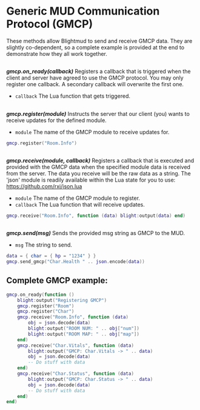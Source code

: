 # Generic MUD Communication Protocol (GMCP)

These methods allow Blightmud to send and receive GMCP data. They are slightly
co-dependent, so a complete example is provided at the end to demonstrate
how they all work together.

##

***gmcp.on_ready(callback)***
Registers a callback that is triggered when the client and server have agreed
to use the GMCP protocol.
You may only register one callback. A secondary callback will
overwrite the first one.

- `callback`   The Lua function that gets triggered.

##

***gmcp.register(module)***
Instructs the server that our client (you) wants to receive updates for
the defined module.

- `module`  The name of the GMCP module to receive updates for.

```lua
gmcp.register("Room.Info")
```

##

***gmcp.receive(module, callback)***
Registers a callback that is executed and provided with the GMCP data when
the specified module data is received from the server. The data you receive
will be the raw data as a string. The 'json' module is readily available
within the Lua state for you to use: https://github.com/rxi/json.lua

- `module`   The name of the GMCP module to register.
- `callback` The Lua function that will receive <module> updates.

```lua
gmcp.receive("Room.Info", function (data) blight:output(data) end)
```

##

***gmcp.send(msg)***
Sends the provided msg string as GMCP to the MUD.

- `msg`   The string to send.

```lua
data = { char = { hp = "1234" } }
gmcp.send_gmcp("Char.Health " .. json.encode(data))
```

## Complete GMCP example: 

```lua
gmcp.on_ready(function ()
    blight:output("Registering GMCP")
    gmcp.register("Room")
    gmcp.register("Char")
    gmcp.receive("Room.Info", function (data)
        obj = json.decode(data)
        blight:output("ROOM NUM: " .. obj["num"])
        blight:output("ROOM MAP: " .. obj["map"])
    end)
    gmcp.receive("Char.Vitals", function (data)
        blight:output("GMCP: Char.Vitals -> " .. data)
        obj = json.decode(data)
        -- Do stuff with data
    end)
    gmcp.receive("Char.Status", function (data)
        blight:output("GMCP: Char.Status -> " .. data)
        obj = json.decode(data)
        -- Do stuff with data
    end)
end)
```

